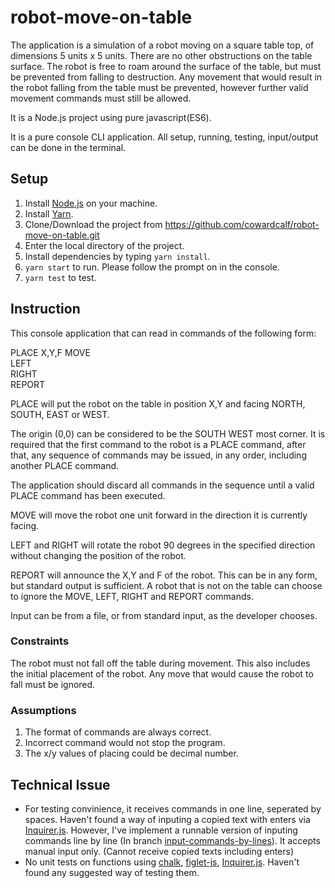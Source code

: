 # robot-move-on-table
The application is a simulation of a robot moving on a square table top, of dimensions 5 units x 5 units. There are no other obstructions on the table surface. The robot is free to roam around the surface of the table, but must be prevented from falling to destruction. Any movement that would result in the robot falling from the table must be prevented, however further valid movement commands must still be allowed.

It is a Node.js project using pure javascript(ES6).

It is a pure console CLI application. All setup, running, testing, input/output can be done in the terminal.

## Setup
1. Install [Node.js](https://nodejs.org/en/) on your machine.
1. Install [Yarn](https://yarnpkg.com/en/docs/install).
1. Clone/Download the project from https://github.com/cowardcalf/robot-move-on-table.git
1. Enter the local directory of the project.
1. Install dependencies by typing `yarn install`.
1. `yarn start` to run. Please follow the prompt on in the console.
1. `yarn test` to test.

## Instruction
This console application that can read in commands of the following form:  

PLACE X,Y,F 
MOVE  
LEFT  
RIGHT  
REPORT  

PLACE will put the robot on the table in position X,Y and facing NORTH, SOUTH, EAST or WEST.  

The origin (0,0) can be considered to be the SOUTH WEST most corner. It is required that the first command to the robot is a PLACE command, after that, any sequence of commands may be issued, in any order, including another PLACE command.  

The application should discard all commands in the sequence until a valid PLACE command has been executed.  

MOVE will move the robot one unit forward in the direction it is currently facing.  

LEFT and RIGHT will rotate the robot 90 degrees in the specified direction without changing the position of the robot.  

REPORT will announce the X,Y and F of the robot. This can be in any form, but standard output is sufficient. A robot that is not on the table can choose to ignore the MOVE, LEFT, RIGHT and REPORT commands.  

Input can be from a file, or from standard input, as the developer chooses.  

### Constraints  
The robot must not fall off the table during movement. This also includes the initial placement of the robot. Any move that would cause the robot to fall must be ignored.

### Assumptions
1. The format of commands are always correct.
2. Incorrect command would not stop the program.
3. The x/y values of placing could be decimal number.

## Technical Issue

- For testing convinience, it receives commands in one line, seperated by spaces.
Haven't found a way of inputing a copied text with enters via [Inquirer.js](https://github.com/SBoudrias/Inquirer.js).
However, I've implement a runnable version of inputing commands line by line (In branch [input-commands-by-lines](https://github.com/cowardcalf/robot-move-on-table/tree/input-commands-by-lines)). 
It accepts manual input only. (Cannot receive copied texts including enters)
- No unit tests on functions using [chalk](https://github.com/chalk/chalk), [figlet-js](https://github.com/scottgonzalez/figlet-js), [Inquirer.js](https://github.com/SBoudrias/Inquirer.js). Haven't found any suggested way of testing them.
